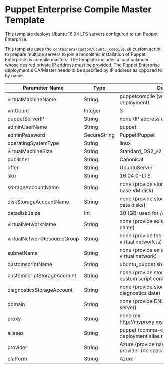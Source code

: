# Puppet Enterprise Compile Master Template

This template deploys Ubuntu 16.04 LTS servers configured to run Puppet
Enterprise.

This template uses the `containers/custom/ubuntu_compile.sh` custom script to prepare multiple
servers to join a monolithic installation of Puppet Enterprise as compile masters.
The template includes a load balancer whose desired private IP address must be provided.
The Puppet Enterprise deployment's CA/Master needs to be specified by IP address as opposed to by name.

| Parameter Name | Type | Default |                                   
|----------------|------|---------|
|virtualMachineName          | String       | puppetcompile (will be indexed during deployment) |
|vmCount                     | Integer      | 3 |
|puppetServerIP              | String       | none (IP address of PE Master to join)|
|adminUserName               | String       | puppet |
|adminPassword               | SecureString | Puppet!Puppet |
|operatingSystemType         | String       | linux |
|virtualMachineSize          | String       | Standard_DS2_v2 |
|publisher                   | String       | Canonical |
|offer                       | String       | UbuntuServer |
|sku                         | String       | 16.04.0-LTS |
|storageAccountName          | String       | none (provide storage account for base VM disk) |
|diskStorageAccountName      | String       | none (provide storage account for VM data disks) |
|datadisk1size               | Int          | 30 (GB; used for /opt volume) |
|virtualNetworkName          | String       | none (provide existing virtual network name) |
|virtualNetworkResourceGroup | String       | none (provide the RG name where the virtual network is) |
|subnetName                  | String       | none (provide existing subnet from the virtual network) |
|customscriptName            | String       | ubuntu_puppet.sh |
|customscriptStorageAccount  | String       | none (provide storage account for custom script container) |
|diagnosticsStorageAccount   | String       | none (provide storage account for diagnostics data) |
|domain                      | String       | none (provide DNS domain name for server) |
|proxy                       | String       | none (ex: http://myproxy.mycompany.com:8080) |
|aliases                     | String       | puppet (comma-delimited list of PE deployment alias names)|
|provider                    | String       | Azure (provide name of service provider (no spaces) for trusted facts) |
|platform                    | String       | Azure |
